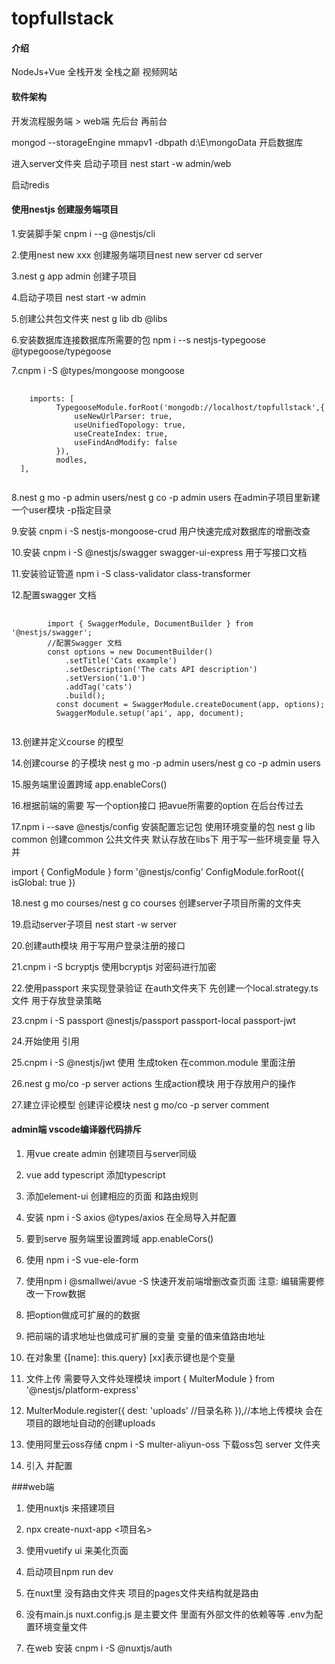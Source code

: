 # topfullstack

#### 介绍
NodeJs+Vue 全栈开发 全栈之巅 视频网站

#### 软件架构
开发流程服务端 > web端  先后台 再前台

mongod --storageEngine mmapv1 -dbpath d:\E\mongoData  开启数据库

进入server文件夹 启动子项目 nest start -w admin/web

启动redis

#### 使用nestjs 创建服务端项目

1.安装脚手架 cnpm i --g @nestjs/cli 

2.使用nest new xxx 创建服务端项目nest new server    cd server

3.nest g app admin 创建子项目

4.启动子项目 nest start -w admin

5.创建公共包文件夹 nest g lib db   @libs

6.安装数据库连接数据库所需要的包 npm i --s nestjs-typegoose @typegoose/typegoose

7.cnpm i -S  @types/mongoose mongoose
<pre>
    <code>
	imports: [
		  TypegooseModule.forRoot('mongodb://localhost/topfullstack',{
			  useNewUrlParser: true,
			  useUnifiedTopology: true,
			  useCreateIndex: true,
			  useFindAndModify: false
		  }),
		  modles,
  ],
    </code>
</pre>
8.nest g mo -p admin users/nest g co -p admin users 在admin子项目里新建一个user模块 -p指定目录

9.安装 cnpm i -S nestjs-mongoose-crud 用户快速完成对数据库的增删改查

10.安装 cnpm i -S @nestjs/swagger swagger-ui-express 用于写接口文档

11.安装验证管道 npm i -S class-validator class-transformer

12.配置swagger 文档


<pre>
    <code>
        import { SwaggerModule, DocumentBuilder } from '@nestjs/swagger';
		//配置Swagger 文档
		const options = new DocumentBuilder()
		    .setTitle('Cats example')
		    .setDescription('The cats API description')
		    .setVersion('1.0')
		    .addTag('cats')
		    .build();
		  const document = SwaggerModule.createDocument(app, options);
		  SwaggerModule.setup('api', app, document);
    </code>
</pre>

13.创建并定义course 的模型

14.创建course 的子模块 nest g mo -p admin users/nest g co -p admin users

15.服务端里设置跨域 app.enableCors()

16.根据前端的需要 写一个option接口 把avue所需要的option 在后台传过去

17.npm i --save @nestjs/config 安装配置忘记包 使用环境变量的包
nest g lib common 创建common 公共文件夹 默认存放在libs下  用于写一些环境变量 导入并

import { ConfigModule } form '@nestjs/config'
ConfigModule.forRoot({
		  isGlobal: true
	  })
	  
18.nest g mo courses/nest g co courses  创建server子项目所需的文件夹

19.启动server子项目 nest start -w server

20.创建auth模块 用于写用户登录注册的接口

21.cnpm i -S bcryptjs 使用bcryptjs 对密码进行加密

22.使用passport 来实现登录验证 在auth文件夹下 先创建一个local.strategy.ts 文件 用于存放登录策略

23.cnpm i -S passport @nestjs/passport passport-local passport-jwt 

24.开始使用 引用

25.cnpm i -S @nestjs/jwt 使用 生成token  在common.module 里面注册

26.nest g mo/co -p server actions 生成action模块 用于存放用户的操作

27.建立评论模型 创建评论模块 nest g mo/co -p server comment


#### admin端  vscode编译器代码排斥

1. 用vue create admin  创建项目与server同级

2. vue add typescript 添加typescript

3. 添加element-ui   创建相应的页面 和路由规则

4. 安装 npm i  -S axios @types/axios    在全局导入并配置

5. 要到serve 服务端里设置跨域 app.enableCors()

6. 使用 npm i -S vue-ele-form

7. 使用npm i @smallwei/avue -S  快速开发前端增删改查页面  注意: 编辑需要修改一下row数据

8. 把option做成可扩展的的数据

9. 把前端的请求地址也做成可扩展的变量 变量的值来值路由地址

10. 在对象里 {[name]: this.query}   [xx]表示键也是个变量

11. 文件上传 需要导入文件处理模块 import { MulterModule } from '@nestjs/platform-express'

12. MulterModule.register({
		  dest: 'uploads' //目录名称
	  }),//本地上传模块   会在项目的跟地址自动的创建uploads

13. 使用阿里云oss存储  cnpm i -S multer-aliyun-oss  下载oss包  server 文件夹

14. 引入 并配置

###web端

1. 使用nuxtjs 来搭建项目

2. npx create-nuxt-app <项目名>

3. 使用vuetify ui 来美化页面 

4. 启动项目npm run dev

5. 在nuxt里 没有路由文件夹 项目的pages文件夹结构就是路由

6. 没有main.js  nuxt.config.js 是主要文件 里面有外部文件的依赖等等  .env为配置环境变量文件

7. 在web 安装 cnpm i -S @nuxtjs/auth